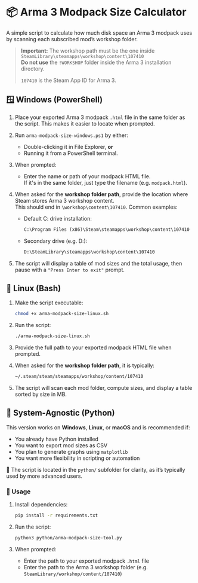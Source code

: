 # 📦 Arma 3 Modpack Size Calculator

A simple script to calculate how much disk space an Arma 3 modpack uses by scanning each subscribed mod’s workshop folder.

> **Important:** The workshop path must be the one inside `SteamLibrary\steamapps\workshop\content\107410`  
> **Do not use** the `!WORKSHOP` folder inside the Arma 3 installation directory.  
>
> `107410` is the Steam App ID for Arma 3.


## 🪟 Windows (PowerShell)

1. Place your exported Arma 3 modpack `.html` file in the same folder as the script. This makes it easier to locate when prompted.

2. Run `arma-modpack-size-windows.ps1` by either:
    - Double-clicking it in File Explorer, **or**
    - Running it from a PowerShell terminal.

3. When prompted:
    - Enter the name or path of your modpack HTML file.  
      If it's in the same folder, just type the filename (e.g. `modpack.html`).

4. When asked for the **workshop folder path**, provide the location where Steam stores Arma 3 workshop content.  
   This should end in `\workshop\content\107410`. Common examples:

    - Default C: drive installation:

      ```txt
      C:\Program Files (x86)\Steam\steamapps\workshop\content\107410
      ```

    - Secondary drive (e.g. D:):

      ```txt
      D:\SteamLibrary\steamapps\workshop\content\107410
      ```

5. The script will display a table of mod sizes and the total usage, then pause with a `"Press Enter to exit"` prompt.


## 🐧 Linux (Bash)

1. Make the script executable:

    ```bash
    chmod +x arma-modpack-size-linux.sh
    ```

2. Run the script:

    ```bash
    ./arma-modpack-size-linux.sh
    ```

3. Provide the full path to your exported modpack HTML file when prompted.

4. When asked for the **workshop folder path**, it is typically:

    ```bash
    ~/.steam/steam/steamapps/workshop/content/107410
    ```

5. The script will scan each mod folder, compute sizes, and display a table sorted by size in MB.

## 🐍 System-Agnostic (Python)

This version works on **Windows**, **Linux**, or **macOS** and is recommended if:

- You already have Python installed
- You want to export mod sizes as CSV
- You plan to generate graphs using `matplotlib`
- You want more flexibility in scripting or automation

📁 The script is located in the `python/` subfolder for clarity, as it’s typically used by more advanced users.


### 🔧 Usage

1. Install dependencies:

    ```bash
    pip install -r requirements.txt
    ```

2. Run the script:

    ```bash
    python3 python/arma-modpack-size-tool.py
    ```

3. When prompted:
    - Enter the path to your exported modpack `.html` file
    - Enter the path to the Arma 3 workshop folder (e.g. `SteamLibrary/workshop/content/107410`)
